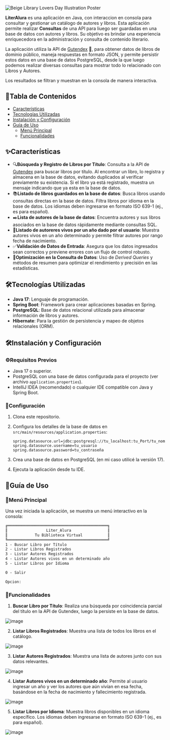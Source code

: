 ![Beige Library Lovers Day Illustration Poster](https://github.com/user-attachments/assets/53131642-c9c8-4d79-84e0-0e49a12e93b0)

**LiterAlura** es una aplicación en Java, con interaccion en consola para consultar y gestionar un catálogo de autores y libros. Esta aplicación permite realizar **Consultas** de una API para liuego ser guardadas en  una base de datos con autores y libros. Su objetivo es brindar una experiencia enriquecedora en la administración y consulta de contenido literario.

La aplicación utiliza la API de [Gutendex](https://gutendex.com/ "API para libros de dominio público") 📜, para obtener datos de libros de dominio público, maneja respuestas en formato JSON, y permite persistir estos datos en una base de datos PostgreSQL, desde la que luego podemos realizar diversas consultas para mostrar todo lo relacionado con Libros y Autores.

Los resultados se filtran y muestran en la consola de manera interactiva.


## 📑Tabla de Contenidos
- [Características](#características)
- [Tecnologías Utilizadas](#tecnologías-utilizadas)
- [Instalación y Configuración](#instalación-y-configuración)
- [Guía de Uso](#guía-de-uso)
    - [Menú Principal](#menú-principal)
    - [Funcionalidades](#funcionalidades)


## ✨Características

- 🔍**Búsqueda y Registro de Libros por Título**: Consulta a la API de [Gutendex](https://gutendex.com/ "API para libros de dominio público") para buscar libros por título. Al encontrar un libro, lo registra y almacena en la base de datos, evitando duplicados al verificar previamente su existencia. Si el libro ya está registrado, muestra un mensaje indicando que ya esta en la base de datos.
- 📚**Listado de libros guardados en la base de datos**: Busca libros usando consultas directas en la base de datos. Filtra libros por idioma en la base de datos. Los idiomas deben ingresarse en formato ISO 639-1 (ej., es para español).
- ✒️**Lista de autores de la base de datos**: Encuentra autores y sus libros asociados en la base de datos rápidamente mediante consultas SQL.
- 📝**Listado de autoreres vivos por un año dado por el usuario**: Muestra autores vivos en un año determinado y permite filtrar autores por rango fecha de nacimiento.
- ✅**Validación de Datos de Entrada**: Asegura que los datos ingresados sean correctos y previene errores con un flujo de control robusto.
- 🚀**Optimización en la Consulta de Datos**: Uso de *Derived Queries* y métodos de resumen para optimizar el rendimiento y precisión en las estadísticas.

## 🛠️Tecnologías Utilizadas

- **Java 17**: Lenguaje de programación.
- **Spring Boot**: Framework para crear aplicaciones basadas en Spring.
- **PostgreSQL**: Base de datos relacional utilizada para almacenar información de libros y autores.
- **Hibernate**: Para la gestión de persistencia y mapeo de objetos relacionales (ORM).


## 🛠️Instalación y Configuración

### ⚙️Requisitos Previos
- Java 17 o superior.
- PostgreSQL con una base de datos configurada para el proyecto (ver archivo `application.properties`).
- IntelliJ IDEA (recomendado) o cualquier IDE compatible con Java y Spring Boot.

### 🔧Configuración
1. Clona este repositorio.
2. Configura los detalles de la base de datos en `src/main/resources/application.properties`:

   ```properties
   spring.datasource.url=jdbc:postgresql://tu_localhost:tu_Port/tu_nombre_Base_Datos
   spring.datasource.username=tu_usuario
   spring.datasource.password=tu_contraseña
   ```
   
4. Crea una base de datos en PostgreSQL (en mi caso utilicé la versión 17).
6. Ejecuta la aplicación desde tu IDE.

## 📖Guía de Uso

### 📝Menú Principal
Una vez iniciada la aplicación, se muestra un menú interactivo en la consola:

```markdown
╔════════════════════════════════════════════╗
║                 Liter_Alura                ║
║            Tu Biblioteca Virtual           ║
╚════════════════════════════════════════════╝
1 - Buscar Libro por Título
2 - Listar Libros Registrados
3 - Listar Autores Registrados
4 - Listar Autores vivos en un determinado año
5 - Listar Libros por Idioma

0 - Salir

Opcion:
```

### 🚀Funcionalidades
1. **Buscar Libro por Título**: Realiza una búsqueda por coincidencia parcial del título en la API de Gutendex, luego la persiste en la base de datos.

![image](https://github.com/user-attachments/assets/afe4f377-b0fa-44a1-9a7d-fe259588280b)


2. **Listar Libros Registrados**: Muestra una lista de todos los libros en el catálogo.

![image](https://github.com/user-attachments/assets/ac79366c-4c9a-4be0-85cd-5d68d096a49b)


3. **Listar Autores Registrados**: Muestra una lista de autores junto con sus datos relevantes.

![image](https://github.com/user-attachments/assets/cd423a91-c915-4a06-b6f9-a4a409e33c92)


4. **Listar Autores vivos en un determinado año**: Permite al usuario ingresar un año y ver los autores que aún vivían en esa fecha, basándose en la fecha de nacimiento y fallecimiento registrada.

![image](https://github.com/user-attachments/assets/00f1467d-1bfb-4dfc-876d-c7e0ae8c16d6)


5. **Listar Libros por Idioma**: Muestra libros disponibles en un idioma específico. Los idiomas deben ingresarse en formato ISO 639-1 (ej., es para español).

![image](https://github.com/user-attachments/assets/368feb7d-8fb3-4315-97c0-257b6e2e5900)



